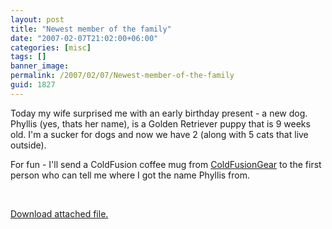 ```yaml
---
layout: post
title: "Newest member of the family"
date: "2007-02-07T21:02:00+06:00"
categories: [misc]
tags: []
banner_image: 
permalink: /2007/02/07/Newest-member-of-the-family
guid: 1827
---
```


Today my wife surprised me with an early birthday present - a new dog. Phyllis (yes, thats her name), is a Golden Retriever puppy that is 9 weeks old. I'm a sucker for dogs and now we have 2 (along with 5 cats that live outside). 

For fun - I'll send a ColdFusion coffee mug from <a href="http://coldfusiongear.com/cfgear/index.cfm">ColdFusionGear</a> to the first person who can tell me where I got the name Phyllis from.

<br clear="left" /><p><a href='enclosures/D{% raw %}%3A%{% endraw %}5Cwebsites{% raw %}%5Cdev%{% endraw %}2Ecamdenfamily{% raw %}%2Ecom%{% endraw %}5Cenclosures{% raw %}%2Fphyllis%{% endraw %}2Ejpg'>Download attached file.</a></p>